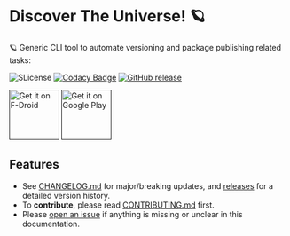 # Discover The Universe! 🪐

🪐 Generic CLI tool to automate versioning and package publishing related tasks:

![SLicense](https://img.shields.io/github/license/OnurKaral/NASA-APOD)
[![Codacy Badge](https://api.codacy.com/project/badge/Grade/8ade707d00ef468fa79d3f6b622444b5)](https://www.codacy.com/app/federico-iosue/Omni-Notes?utm_source=github.com&amp;utm_medium=referral&amp;utm_content=federicoiosue/Omni-Notes&amp;utm_campaign=Badge_Grade)
[![GitHub release](https://img.shields.io/github/release/federicoiosue/omni-notes.svg)](https://github.com/federicoiosue/Omni-Notes/releases/latest)

<a href="" target="_blank">
<img src="https://f-droid.org/badge/get-it-on.png" alt="Get it on F-Droid" height="90"/></a>
<a href="" target="_blank">
<img src="https://play.google.com/intl/en_us/badges/images/generic/en-play-badge.png" alt="Get it on Google Play" height="90"/></a>

## Features

- See [CHANGELOG.md](./CHANGELOG.md) for major/breaking updates, and
  [releases](https://github.com/release-it/release-it/releases) for a detailed version history.
- To **contribute**, please read [CONTRIBUTING.md](./CONTRIBUTING.md) first.
- Please [open an issue](https://github.com/release-it/release-it/issues/new) if anything is missing or unclear in this
  documentation.
